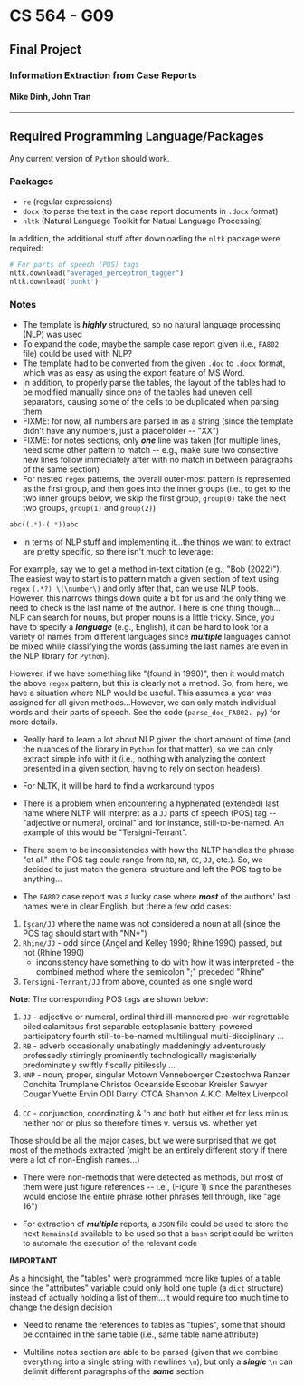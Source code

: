 # CS 564 - G09
## Final Project
### Information Extraction from Case Reports
#### Mike Dinh, John Tran

---------

## Required Programming Language/Packages

Any current version of `Python` should work.

### Packages
- `re` (regular expressions)
- `docx` (to parse the text in the case report documents in `.docx` format)
- `nltk` (Natural Language Toolkit for Natual Language Processing)

In addition, the additional stuff after downloading the `nltk` package were 
required:

```python
# For parts of speech (POS) tags
nltk.download("averaged_perceptron_tagger")
nltk.download('punkt')
```

### Notes

- The template is ***highly*** structured, so no natural language processing 
  (NLP) was used
- To expand the code, maybe the sample case report given (i.e., `FA802` file)
  could be used with NLP?
- The template had to be converted from the given `.doc` to `.docx` format, 
  which was as easy as using the export feature of MS Word.
- In addition, to properly parse the tables, the layout of the tables had to 
  be modified manually since one of the tables had uneven cell separators, 
  causing some of the cells to be duplicated when parsing them
- FIXME: for now, all numbers are parsed in as a string (since the template 
  didn't have any numbers, just a placeholder -- "XX")
- FIXME: for notes sections, only ***one*** line was taken (for multiple 
  lines, need some other pattern to match -- e.g., make sure two consective 
  new lines follow immediately after with no match in between paragraphs of 
  the same section)
- For nested `regex` patterns, the overall outer-most pattern is represented 
  as the first group, and then goes into the inner groups (i.e., to get to 
  the two inner groups below, we skip the first group, `group(0)` take 
  the next two groups, `group(1)` and `group(2)`)

```python
abc((.*)-(.*))abc
```

- In terms of NLP stuff and implementing it...the things we want to extract 
  are pretty specific, so there isn't much to leverage:

For example, say we to get a method in-text citation (e.g., "Bob (2022)"). 
The easiest way to start is to pattern match a given section of text using 
`regex` `(.*?) \(\number\)` and only after that, can we use NLP tools. 
However, this narrows things down quite a bit for us and the only thing we 
need to check is the last name of the author. There is one thing though...
NLP can search for nouns, but proper nouns is a little tricky. Since, you 
have to specify a ***language*** (e.g., English), it can be hard to look for 
a variety of names from different languages since ***multiple*** languages 
cannot be mixed while classifying the words (assuming the last names are 
even in the NLP library for `Python`).

However, if we have something like "(found in 1990)", then it would match 
the above `regex` pattern, but this is clearly not a method. So, from here, 
we have a situation where NLP would be useful. This assumes a year was 
assigned for all given methods...However, we can only match 
individual words and their parts of speech. See the code (`parse_doc_FA802.
py`) for more details.

- Really hard to learn a lot about NLP given the short amount of time (and 
  the nuances of the library in `Python` for that matter), so we can only 
  extract simple info with it (i.e., nothing with analyzing the context 
  presented in a given section, having to rely on section headers).

- For NLTK, it will be hard to find a workaround typos

- There is a problem when encountering a hyphenated (extended) last name 
  where NLTP will interpret as a `JJ` parts of speech (POS) tag -- 
  "adjective or numeral, ordinal" and for instance, still-to-be-named. An 
  example of this would be "Tersigni-Terrant".

- There seem to be inconsistencies with how the NLTP handles the phrase "et 
  al." (the POS tag could range from `RB`, `NN`, `CC`, `JJ`, etc.). So, we 
  decided 
  to just match the general structure and left the POS tag to be anything...

- The `FA802` case report was a lucky case where ***most*** of the authors' 
  last names were in clear English, but there a few odd cases: 

1. `İşcan/JJ` where the name was not considered a noun at all (since the POS 
  tag should start with "NN*")
2. `Rhine/JJ` - odd since (Angel and Kelley 1990; Rhine 1990) passed, but 
   not (Rhine 1990) 
   * inconsistency have something to do with how it was interpreted - the 
     combined method where the semicolon ";" preceded "Rhine"
3. `Tersigni-Terrant/JJ` from above, counted as one single word

**Note**: The corresponding POS tags are shown below:

1. `JJ` - adjective or numeral, ordinal
    third ill-mannered pre-war regrettable oiled calamitous first separable
    ectoplasmic battery-powered participatory fourth still-to-be-named
    multilingual multi-disciplinary ...
2. `RB` - adverb
    occasionally unabatingly maddeningly adventurously professedly
    stirringly prominently technologically magisterially predominately
    swiftly fiscally pitilessly ...
3. `NNP` - noun, proper, singular
    Motown Venneboerger Czestochwa Ranzer Conchita Trumplane Christos
    Oceanside Escobar Kreisler Sawyer Cougar Yvette Ervin ODI Darryl CTCA
    Shannon A.K.C. Meltex Liverpool ...
4. `CC` - conjunction, coordinating
    & 'n and both but either et for less minus neither nor or plus so
    therefore times v. versus vs. whether yet

Those should be all the major cases, but we were surprised that we got most 
of the methods extracted (might be an entirely different story if there were 
a lot of non-English names...)

- There were non-methods that were detected as methods, but most of them 
  were just figure references -- i.e., (Figure 1) since the parantheses 
  would enclose the entire phrase (other phrases fell through, like "age 16")

- For extraction of ***multiple*** reports, a `JSON` file could be used to 
  store the next `RemainsId` available to be used so that a `bash` script 
  could be written to automate the execution of the relevant code

**IMPORTANT**

As a hindsight, the "tables" were programmed more like tuples of a table 
since the "attributes" variable could only hold one tuple (a `dict` 
structure) instead of actually holding a list of them...It would require too 
much time to change the design decision

- Need to rename the references to tables as "tuples", some that should be 
  contained in the same table (i.e., same table name attribute)

- Multiline notes section are able to be parsed (given that we combine 
  everything into a single string with newlines `\n`), but only a 
  ***single*** `\n` can delimit different paragraphs of the ***same*** section